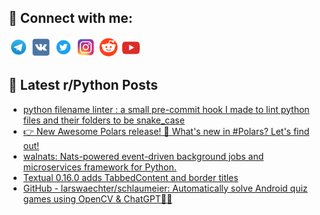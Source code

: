 ## 🔎 Connect with me:
[<img src="https://github.com/bullbesh/bullbesh/blob/main/images/Telegram.png" width="32" height="32" />](https://t.me/bullbesh)
[<img src="https://github.com/bullbesh/bullbesh/blob/main/images/VK.png" width="32" height="32" />](https://vk.com/bullbesh)
[<img src="https://github.com/bullbesh/bullbesh/blob/main/images/Twitter.png" width="32" height="32" />](https://twitter.com/bullbesh1)
[<img src="https://github.com/bullbesh/bullbesh/blob/main/images/Instagram.png" width="32" height="32" />](https://www.instagram.com/bullbesh)
[<img src="https://github.com/bullbesh/bullbesh/blob/main/images/Reddit.png" width="32" height="32" />](https://www.reddit.com/user/bullbesh)
[<img src="https://github.com/bullbesh/bullbesh/blob/main/images/YouTube.png" width="32" height="32" />](https://www.youtube.com/channel/UCtfjRs6uzgq5mfm8S06WTcg)

## 📕 Latest r/Python Posts
<!-- BLOG-POST-LIST:START -->
- [python filename linter : a small pre-commit hook I made to lint python files and their folders to be snake_case](https://www.reddit.com/r/Python/comments/11yp6pv/python_filename_linter_a_small_precommit_hook_i/)
- [👉 New Awesome Polars release! 🚀 What&#39;s new in #Polars? Let&#39;s find out!](https://www.reddit.com/r/Python/comments/11ymgh6/new_awesome_polars_release_whats_new_in_polars/)
- [walnats: Nats-powered event-driven background jobs and microservices framework for Python.](https://www.reddit.com/r/Python/comments/11ylpt5/walnats_natspowered_eventdriven_background_jobs/)
- [Textual 0.16.0 adds TabbedContent and border titles](https://www.reddit.com/r/Python/comments/11ykhkq/textual_0160_adds_tabbedcontent_and_border_titles/)
- [GitHub - larswaechter/schlaumeier: Automatically solve Android quiz games using OpenCV &amp; ChatGPT🧙‍♂️](https://www.reddit.com/r/Python/comments/11yijtm/github_larswaechterschlaumeier_automatically/)
<!-- BLOG-POST-LIST:END -->
